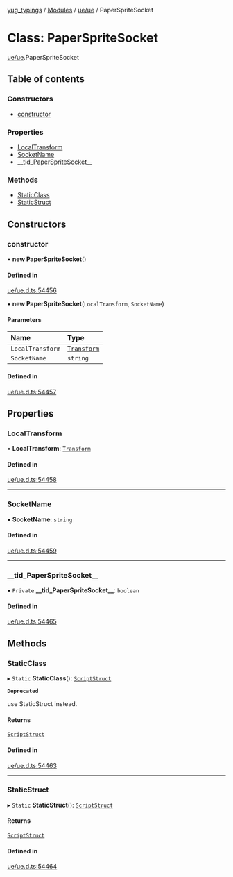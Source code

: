 [yug_typings](../README.md) / [Modules](../modules.md) / [ue/ue](../modules/ue_ue.md) / PaperSpriteSocket

# Class: PaperSpriteSocket

[ue/ue](../modules/ue_ue.md).PaperSpriteSocket

## Table of contents

### Constructors

- [constructor](ue_ue.PaperSpriteSocket.md#constructor)

### Properties

- [LocalTransform](ue_ue.PaperSpriteSocket.md#localtransform)
- [SocketName](ue_ue.PaperSpriteSocket.md#socketname)
- [\_\_tid\_PaperSpriteSocket\_\_](ue_ue.PaperSpriteSocket.md#__tid_paperspritesocket__)

### Methods

- [StaticClass](ue_ue.PaperSpriteSocket.md#staticclass)
- [StaticStruct](ue_ue.PaperSpriteSocket.md#staticstruct)

## Constructors

### constructor

• **new PaperSpriteSocket**()

#### Defined in

[ue/ue.d.ts:54456](https://github.com/YugMetaverse/yug_typings/blob/25cad34/ue/ue.d.ts#L54456)

• **new PaperSpriteSocket**(`LocalTransform`, `SocketName`)

#### Parameters

| Name | Type |
| :------ | :------ |
| `LocalTransform` | [`Transform`](ue_ue_s.Transform.md) |
| `SocketName` | `string` |

#### Defined in

[ue/ue.d.ts:54457](https://github.com/YugMetaverse/yug_typings/blob/25cad34/ue/ue.d.ts#L54457)

## Properties

### LocalTransform

• **LocalTransform**: [`Transform`](ue_ue_s.Transform.md)

#### Defined in

[ue/ue.d.ts:54458](https://github.com/YugMetaverse/yug_typings/blob/25cad34/ue/ue.d.ts#L54458)

___

### SocketName

• **SocketName**: `string`

#### Defined in

[ue/ue.d.ts:54459](https://github.com/YugMetaverse/yug_typings/blob/25cad34/ue/ue.d.ts#L54459)

___

### \_\_tid\_PaperSpriteSocket\_\_

• `Private` **\_\_tid\_PaperSpriteSocket\_\_**: `boolean`

#### Defined in

[ue/ue.d.ts:54465](https://github.com/YugMetaverse/yug_typings/blob/25cad34/ue/ue.d.ts#L54465)

## Methods

### StaticClass

▸ `Static` **StaticClass**(): [`ScriptStruct`](ue_ue.ScriptStruct.md)

**`Deprecated`**

use StaticStruct instead.

#### Returns

[`ScriptStruct`](ue_ue.ScriptStruct.md)

#### Defined in

[ue/ue.d.ts:54463](https://github.com/YugMetaverse/yug_typings/blob/25cad34/ue/ue.d.ts#L54463)

___

### StaticStruct

▸ `Static` **StaticStruct**(): [`ScriptStruct`](ue_ue.ScriptStruct.md)

#### Returns

[`ScriptStruct`](ue_ue.ScriptStruct.md)

#### Defined in

[ue/ue.d.ts:54464](https://github.com/YugMetaverse/yug_typings/blob/25cad34/ue/ue.d.ts#L54464)
